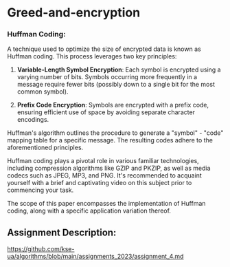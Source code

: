 # Greed-and-encryption

### Huffman Coding: 
A technique used to optimize the size of encrypted data is known as Huffman coding. This process leverages two key principles:

1. **Variable-Length Symbol Encryption**: Each symbol is encrypted using a varying number of bits. Symbols occurring more frequently in a message require fewer bits (possibly down to a single bit for the most common symbol).

2. **Prefix Code Encryption**: Symbols are encrypted with a prefix code, ensuring efficient use of space by avoiding separate character encodings.

Huffman's algorithm outlines the procedure to generate a "symbol" - "code" mapping table for a specific message. The resulting codes adhere to the aforementioned principles.

Huffman coding plays a pivotal role in various familiar technologies, including compression algorithms like GZIP and PKZIP, as well as media codecs such as JPEG, MP3, and PNG. It's recommended to acquaint yourself with a brief and captivating video on this subject prior to commencing your task.

The scope of this paper encompasses the implementation of Huffman coding, along with a specific application variation thereof.

## Assignment Description:
https://github.com/kse-ua/algorithms/blob/main/assignments_2023/assignment_4.md
